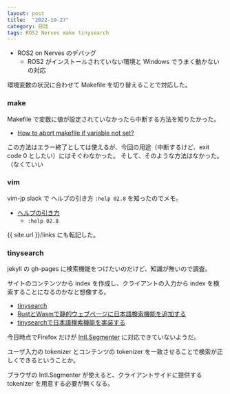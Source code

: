```yaml
---
layout: post
title:  "2022-10-27"
category: 日誌
tags: ROS2 Nerves make tinysearch
---
```


* ROS2 on Nerves のデバッグ
  * ROS2 がインストールされていない環境と Windows でうまく動かないの対応

環境変数の状況に合わせて Makefile を切り替えることで対応した。

### make

Makefile で変数に値が設定されていなかったら中断する方法を知りたかった。

* [How to abort makefile if variable not set?](https://stackoverflow.com/questions/10858261/how-to-abort-makefile-if-variable-not-set)

この方法はエラー終了としては使えるが、今回の用途（中断するけど、exit code 0 としたい）にはそぐわなかった。
そして、そのような方法はなかった。（なくていい

### vim

vim-jp slack で ヘルプの引き方 `:help 02.8` を知ったのでメモ。

* [ヘルプの引き方](https://vim-jp.org/vimdoc-ja/usr_02.html#02.8)
  * `:help 02.8`

{{ site.url }}/links にも転記した。

### tinysearch

jekyll の gh-pages に検索機能をつけたいのだけど、知識が無いので調査。

サイトのコンテンツから index を作成し、クライアントの入力から index を検索することになるのかなと想像する。

* [tinysearch](https://github.com/tinysearch/tinysearch)
* [RustとWasmで静的ウェブページに日本語検索機能を追加する](https://qiita.com/tamurahey/items/8db20ae0b1931c96d54a)
* [tinysearchで日本語検索機能を実装する](https://blog.mahoroi.com/posts/2020/11/tinysearch-wasm/)

今日時点でFirefox だけが [Intl.Segmenter](https://developer.mozilla.org/ja/docs/Web/JavaScript/Reference/Global_Objects/Intl/Segmenter) に対応できていないようだ。

ユーザ入力の tokenizer とコンテンツの tokenizer を一致させることで検索が正しくできるということか。

ブラウザの Intl.Segmenter が使えると、クライアントサイドに提供する tokenizer を用意する必要が無くなる。
